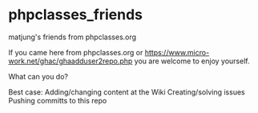 # phpclasses_friends
matjung's friends from phpclasses.org

If you came here from phpclasses.org or https://www.micro-work.net/ghac/ghaadduser2repo.php you are welcome to enjoy yourself.

What can you do?

Best case:
Adding/changing content at the Wiki
Creating/solving issues
Pushing committs to this repo
